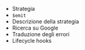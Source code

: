- Strategia
- `$emit`
- Descrizione della strategia
- Ricerca su Google
- Traduzione degli errori
- Lifecycle hooks
